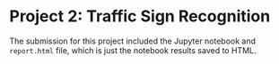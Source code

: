 # Project 2: Traffic Sign Recognition
The submission for this project included the Jupyter notebook and `report.html` file, which is just the notebook results saved to HTML.
